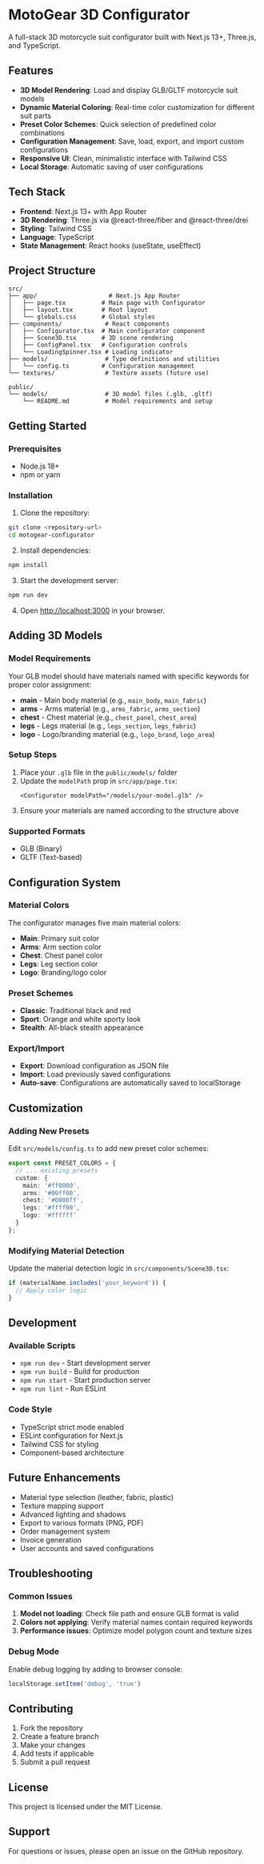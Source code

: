 # MotoGear 3D Configurator

A full-stack 3D motorcycle suit configurator built with Next.js 13+, Three.js, and TypeScript.

## Features

- **3D Model Rendering**: Load and display GLB/GLTF motorcycle suit models
- **Dynamic Material Coloring**: Real-time color customization for different suit parts
- **Preset Color Schemes**: Quick selection of predefined color combinations
- **Configuration Management**: Save, load, export, and import custom configurations
- **Responsive UI**: Clean, minimalistic interface with Tailwind CSS
- **Local Storage**: Automatic saving of user configurations

## Tech Stack

- **Frontend**: Next.js 13+ with App Router
- **3D Rendering**: Three.js via @react-three/fiber and @react-three/drei
- **Styling**: Tailwind CSS
- **Language**: TypeScript
- **State Management**: React hooks (useState, useEffect)

## Project Structure

```
src/
├── app/                    # Next.js App Router
│   ├── page.tsx          # Main page with Configurator
│   ├── layout.tsx        # Root layout
│   └── globals.css       # Global styles
├── components/            # React components
│   ├── Configurator.tsx  # Main configurator component
│   ├── Scene3D.tsx       # 3D scene rendering
│   ├── ConfigPanel.tsx   # Configuration controls
│   └── LoadingSpinner.tsx # Loading indicator
├── models/                # Type definitions and utilities
│   └── config.ts         # Configuration management
└── textures/              # Texture assets (future use)

public/
└── models/                # 3D model files (.glb, .gltf)
    └── README.md          # Model requirements and setup
```

## Getting Started

### Prerequisites

- Node.js 18+ 
- npm or yarn

### Installation

1. Clone the repository:
```bash
git clone <repository-url>
cd motogear-configurator
```

2. Install dependencies:
```bash
npm install
```

3. Start the development server:
```bash
npm run dev
```

4. Open [http://localhost:3000](http://localhost:3000) in your browser.

## Adding 3D Models

### Model Requirements

Your GLB model should have materials named with specific keywords for proper color assignment:

- **main** - Main body material (e.g., `main_body`, `main_fabric`)
- **arms** - Arms material (e.g., `arms_fabric`, `arms_section`)
- **chest** - Chest material (e.g., `chest_panel`, `chest_area`)
- **legs** - Legs material (e.g., `legs_section`, `legs_fabric`)
- **logo** - Logo/branding material (e.g., `logo_brand`, `logo_area`)

### Setup Steps

1. Place your `.glb` file in the `public/models/` folder
2. Update the `modelPath` prop in `src/app/page.tsx`:
   ```tsx
   <Configurator modelPath="/models/your-model.glb" />
   ```
3. Ensure your materials are named according to the structure above

### Supported Formats

- GLB (Binary)
- GLTF (Text-based)

## Configuration System

### Material Colors

The configurator manages five main material colors:
- **Main**: Primary suit color
- **Arms**: Arm section color
- **Chest**: Chest panel color
- **Legs**: Leg section color
- **Logo**: Branding/logo color

### Preset Schemes

- **Classic**: Traditional black and red
- **Sport**: Orange and white sporty look
- **Stealth**: All-black stealth appearance

### Export/Import

- **Export**: Download configuration as JSON file
- **Import**: Load previously saved configurations
- **Auto-save**: Configurations are automatically saved to localStorage

## Customization

### Adding New Presets

Edit `src/models/config.ts` to add new preset color schemes:

```typescript
export const PRESET_COLORS = {
  // ... existing presets
  custom: {
    main: '#ff0000',
    arms: '#00ff00',
    chest: '#0000ff',
    legs: '#ffff00',
    logo: '#ffffff'
  }
};
```

### Modifying Material Detection

Update the material detection logic in `src/components/Scene3D.tsx`:

```typescript
if (materialName.includes('your_keyword')) {
  // Apply color logic
}
```

## Development

### Available Scripts

- `npm run dev` - Start development server
- `npm run build` - Build for production
- `npm run start` - Start production server
- `npm run lint` - Run ESLint

### Code Style

- TypeScript strict mode enabled
- ESLint configuration for Next.js
- Tailwind CSS for styling
- Component-based architecture

## Future Enhancements

- Material type selection (leather, fabric, plastic)
- Texture mapping support
- Advanced lighting and shadows
- Export to various formats (PNG, PDF)
- Order management system
- Invoice generation
- User accounts and saved configurations

## Troubleshooting

### Common Issues

1. **Model not loading**: Check file path and ensure GLB format is valid
2. **Colors not applying**: Verify material names contain required keywords
3. **Performance issues**: Optimize model polygon count and texture sizes

### Debug Mode

Enable debug logging by adding to browser console:
```javascript
localStorage.setItem('debug', 'true')
```

## Contributing

1. Fork the repository
2. Create a feature branch
3. Make your changes
4. Add tests if applicable
5. Submit a pull request

## License

This project is licensed under the MIT License.

## Support

For questions or issues, please open an issue on the GitHub repository.
